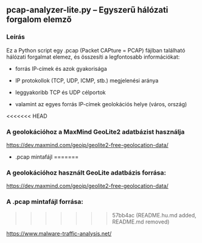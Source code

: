 ## pcap-analyzer-lite.py – Egyszerű hálózati forgalom elemző

### Leírás

Ez a Python script egy .pcap (Packet CAPture = PCAP) fájlban található hálózati forgalmat elemez, és összesíti a legfontosabb információkat:

 - forrás IP-címek és azok gyakorisága

 - IP protokollok (TCP, UDP, ICMP, stb.) megjelenési aránya

 - leggyakoribb TCP és UDP célportok

 - valamint az egyes forrás IP-címek geolokációs helye (város, ország)

<<<<<<< HEAD
### A geolokációhoz a MaxMind GeoLite2 adatbázist használja

https://dev.maxmind.com/geoip/geolite2-free-geolocation-data/

- .pcap mintafájl
=======
### A geolokációhoz használt GeoLite adatbázis forrása:

https://dev.maxmind.com/geoip/geolite2-free-geolocation-data/

### A .pcap mintafájl forrása:
>>>>>>> 57bb4ac (README.hu.md added, README.md removed)

https://www.malware-traffic-analysis.net/
